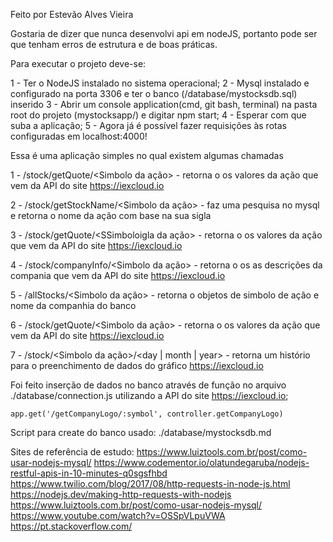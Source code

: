 Feito por Estevão Alves Vieira 

Gostaria de dizer que nunca desenvolvi api em nodeJS, portanto pode ser que tenham erros de estrutura e de boas práticas.


Para executar o projeto deve-se:

1 - Ter o NodeJS instalado no sistema operacional;
2 - Mysql instalado e configurado na porta 3306 e ter o banco (/database/mystocksdb.sql) inserido
3 - Abrir um console application(cmd, git bash, terminal) na pasta root do projeto (mystocksapp/) e digitar npm start;
4 - Esperar com que suba a aplicação;
5 - Agora já é possível fazer requisições às rotas configuradas em localhost:4000!


Essa é uma aplicação simples no qual existem algumas chamadas

1 - /stock/getQuote/<Simbolo da ação> - retorna o os valores da ação que vem da API do site 
https://iexcloud.io

2 - /stock/getStockName/<Simbolo da ação> - faz uma pesquisa
no mysql e retorna o nome da ação com base na sua sigla

3 - /stock/getQuote/<SSimboloigla da ação> - retorna o os valores da ação que vem da API do site 
https://iexcloud.io

4 - /stock/companyInfo/<Simbolo da ação> - retorna o os as descrições da compania que vem da API do site 
https://iexcloud.io

5 - /allStocks/<Simbolo da ação> - retorna o objetos de simbolo de ação e nome da companhia do banco

6 - /stock/getQuote/<Simbolo da ação> - retorna o os valores da ação que vem da API do site 
https://iexcloud.io

7 - /stock/<Simbolo da ação>/<day | month | year> - retorna um histório para o preenchimento de dados do gráfico
https://iexcloud.io


Foi feito inserção de dados no banco através de função no arquivo ./database/connection.js utilizando a API do site https://iexcloud.io;




    app.get('/getCompanyLogo/:symbol', controller.getCompanyLogo)

Script para create do banco usado: ./database/mystocksdb.md

Sites de referência de estudo:
https://www.luiztools.com.br/post/como-usar-nodejs-mysql/
https://www.codementor.io/olatundegaruba/nodejs-restful-apis-in-10-minutes-q0sgsfhbd
https://www.twilio.com/blog/2017/08/http-requests-in-node-js.html
https://nodejs.dev/making-http-requests-with-nodejs
https://www.luiztools.com.br/post/como-usar-nodejs-mysql/
https://www.youtube.com/watch?v=OSSpVLpuVWA
https://pt.stackoverflow.com/